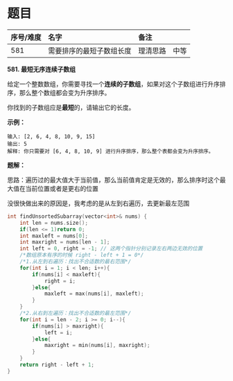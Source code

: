 # 题目

| 序号/难度 | 名字 | 备注 |  |
| :--- | :--- | :--- | :--- |
| 581 | 需要排序的最短子数组长度 | 理清思路 | 中等 |

**581. 最短无序连续子数组**

给定一个整数数组，你需要寻找一个**连续的子数组**，如果对这个子数组进行升序排序，那么整个数组都会变为升序排序。

你找到的子数组应是**最短**的，请输出它的长度。

**示例：**

```text
输入: [2, 6, 4, 8, 10, 9, 15]
输出: 5
解释: 你只需要对 [6, 4, 8, 10, 9] 进行升序排序，那么整个表都会变为升序排序。
```

**题解：**

思路：遍历过的最大值大于当前值，那么当前值肯定是无效的，那么排序时这个最大值在当前位置或者是更右的位置

没很快做出来的原因是，我考虑的是从左到右遍历，去更新最左范围

```cpp
int findUnsortedSubarray(vector<int>& nums) {
    int len = nums.size();
    if(len <= 1)return 0;
    int maxleft = nums[0];
    int maxright = nums[len - 1];
    int left = 0, right = -1; // 这两个指针分别记录左右两边无效的位置
    /*数组原本有序的时候 right - left + 1 = 0*/
    /*1.从左到右遍历：找出不合适数的最右范围*/
    for(int i = 1; i < len; i++){
        if(nums[i] < maxleft){
            right = i;
        }else{
            maxleft = max(nums[i], maxleft);
        }
    }
    /*2.从右到左遍历：找出不合适数的最左范围*/
    for(int i = len - 2; i >= 0; i--){
        if(nums[i] > maxright){
            left = i;
        }else{
            maxright = min(nums[i], maxright);
        }
    }
    return right - left + 1;
}
```


